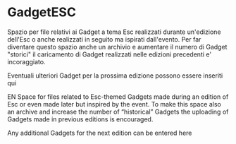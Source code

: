 # GadgetESC

Spazio per file relativi ai Gadget a tema Esc realizzati durante un'edizione dell'Esc o anche realizzati in seguito ma ispirati dall'evento.
Per far diventare questo spazio anche un archivio e aumentare il numero di Gadget "storici" il caricamento di Gadget realizzati nelle edizioni precedenti e' incoraggiato.

Eventuali ulteriori  Gadget per la prossima edizione possono essere inseriti qui  




EN
Space for files related to Esc-themed Gadgets made during an edition of Esc or even made later but inspired by the event.
To make this space also an archive and increase the number of “historical” Gadgets the uploading of Gadgets made in previous editions is encouraged.

Any additional Gadgets for the next edition can be entered here  
